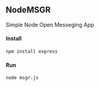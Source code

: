 ## NodeMSGR

Simple Node Open Messeging App

#### Install

    npm install express
    
#### Run

    node msgr.js